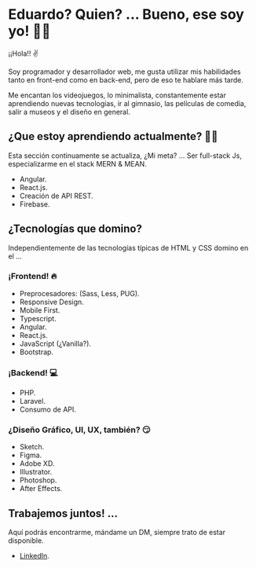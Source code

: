 # Eduardo? Quien? ... Bueno, ese soy yo! 👋🏼

¡¡Hola!! ✌

Soy programador y desarrollador web, me gusta utilizar mis habilidades tanto en front-end como en back-end, pero de eso te hablare más tarde.

Me encantan los videojuegos, lo minimalista, constantemente estar aprendiendo nuevas tecnologías, ir al gimnasio, las películas de comedia, salir a museos y el diseño en general.

## ¿Que estoy aprendiendo actualmente? 💪🏼

Esta sección continuamente se actualiza, 
¿Mi meta? ... Ser full-stack Js, especializarme en el stack MERN & MEAN.

* Angular. 
* React.js.
* Creación de API REST.
* Firebase.

## ¿Tecnologías que domino? 

Independientemente de las tecnologías típicas de HTML y CSS domino en el ...

### ¡Frontend! 🔥

* Preprocesadores: (Sass, Less, PUG).
* Responsive Design.
* Mobile First.
* Typescript.
* Angular.
* React.js.
* JavaScript (¿Vanilla?).
* Bootstrap.

### ¡Backend! 💻

* PHP.
* Laravel.
* Consumo de API.

### ¿Diseño Gráfico, UI, UX, también? 😏

* Sketch.
* Figma.
* Adobe XD.
* Illustrator.
* Photoshop.
* After Effects.

## Trabajemos juntos!  ...

Aquí podrás encontrarme, mándame un DM, siempre trato de estar disponible.

- [LinkedIn](https://www.linkedin.com/in/imzigma/ "LinkedIn").
